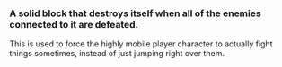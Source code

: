 ### A solid block that destroys itself when all of the enemies connected to it are defeated.

This is used to force the highly mobile player character to actually fight things sometimes, instead of just jumping right over them.
